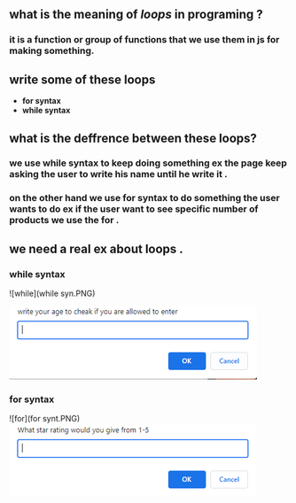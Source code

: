## what is the meaning of ***loops*** in programing ?
### it is a function or group of functions that we use them in js for making something.
## write some of these loops 
- **for syntax**
- **while syntax**
## what is the deffrence between these loops?
### we use while syntax to keep doing something ex the page keep asking the user to write his name until he write it .
### on the other hand we use for syntax to do something the user wants to do  ex if the user want to see specific number of products we use the for .

## we need a real ex about loops .
### while syntax
![while](while syn.PNG)



![while](while.PNG)

### for syntax
![for](for synt.PNG)
![for](for.PNG)
